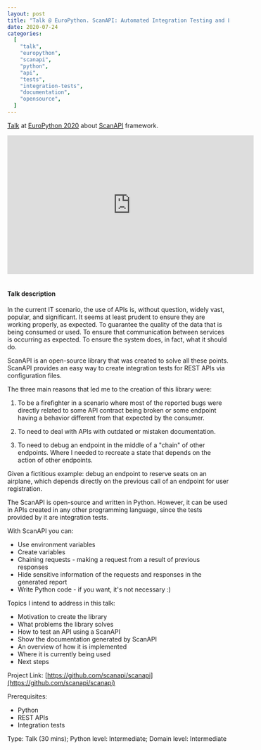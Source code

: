 ```yaml
---
layout: post
title: "Talk @ EuroPython. ScanAPI: Automated Integration Testing and Live Documentation for your API"
date: 2020-07-24
categories:
  [
    "talk",
    "europython",
    "scanapi",
    "python",
    "api",
    "tests",
    "integration-tests",
    "documentation",
    "opensource",
  ]
---
```


[Talk](https://ep2020.europython.eu/talks/CjFe7r4-scanapi/) at [EuroPython 2020](https://ep2020.europython.eu) about [ScanAPI](https://github.com/scanapi/scanapi) framework.

<iframe width="560" height="315" src="https://www.youtube.com/embed/cypeJ3t5Uts" title="YouTube video player" frameborder="0" allow="accelerometer; autoplay; clipboard-write; encrypted-media; gyroscope; picture-in-picture" allowfullscreen></iframe>

<br>

<script async class="speakerdeck-embed" data-id="e80e9de2bb39466b93404126d3d02f79" data-ratio="1.6" src="//speakerdeck.com/assets/embed.js"></script>

<br>

#### Talk description

In the current IT scenario, the use of APIs is, without question, widely vast, popular, and significant. It seems at least prudent to ensure they are working properly, as expected. To guarantee the quality of the data that is being consumed or used. To ensure that communication between services is occurring as expected. To ensure the system does, in fact, what it should do.

ScanAPI is an open-source library that was created to solve all these points. ScanAPI provides an easy way to create integration tests for REST APIs via configuration files.

The three main reasons that led me to the creation of this library were:

1. To be a firefighter in a scenario where most of the reported bugs were directly related to some API contract being broken or some endpoint having a behavior different from that expected by the consumer.

2. To need to deal with APIs with outdated or mistaken documentation.

3. To need to debug an endpoint in the middle of a "chain" of other endpoints. Where I needed to recreate a state that depends on the action of other endpoints.

Given a fictitious example: debug an endpoint to reserve seats on an airplane, which depends directly on the previous call of an endpoint for user registration.

The ScanAPI is open-source and written in Python. However, it can be used in APIs created in any other programming language, since the tests provided by it are integration tests.

With ScanAPI you can:

- Use environment variables
- Create variables
- Chaining requests - making a request from a result of previous responses
- Hide sensitive information of the requests and responses in the generated report
- Write Python code - if you want, it's not necessary :)

Topics I intend to address in this talk:

- Motivation to create the library
- What problems the library solves
- How to test an API using a ScanAPI
- Show the documentation generated by ScanAPI
- An overview of how it is implemented
- Where it is currently being used
- Next steps

Project Link: [https://github.com/scanapi/scanapi](https://github.com/scanapi/scanapi)

Prerequisites:

- Python
- REST APIs
- Integration tests

Type: Talk (30 mins); Python level: Intermediate; Domain level: Intermediate
